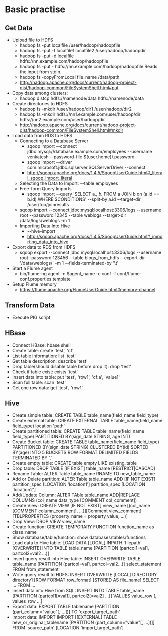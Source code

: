 # Basic practise

## Get Data
- Upload file to HDFS
    * hadoop fs -put localfile /user/hadoop/hadoopfile
    * hadoop fs -put -f localfile1 localfile2 /user/hadoop/hadoopdir
    * hadoop fs -put -d localfile hdfs://nn.example.com/hadoop/hadoopfile
    * hadoop fs -put - hdfs://nn.example.com/hadoop/hadoopfile Reads the input from stdin.
    * hadoop fs -copyFromLocal file_name /data/path
    * http://hadoop.apache.org/docs/current/hadoop-project-dist/hadoop-common/FileSystemShell.html#put
- Copy data among clusters:
    * hadoop distcp hdfs://namenode/data hdfs://namenode/data
- Create directories to HDFS 
    * hadoop fs -mkdir /user/hadoop/dir1 /user/hadoop/dir2
    * hadoop fs -mkdir hdfs://nn1.example.com/user/hadoop/dir hdfs://nn2.example.com/user/hadoop/dir
    * http://hadoop.apache.org/docs/current/hadoop-project-dist/hadoop-common/FileSystemShell.html#mkdir
- Load data from RDS to HDFS
    * Connecting to a Database Server
        - sqoop import --connect jdbc:mysql://database.example.com/employees --username venkatesh --password-file ${user.home}/.password
        - sqoop import --driver com.microsoft.jdbc.sqlserver.SQLServerDriver --connect <connect-string>
        - http://sqoop.apache.org/docs/1.4.5/SqoopUserGuide.html#_literal_sqoop_import_literal
    * Selecting the Data to Import: --table employees
    * Free-form Query Imports
        - sqoop import --query 'SELECT a.*, b.* FROM a JOIN b on (a.id == b.id) WHERE $CONDITIONS' --split-by a.id --target-dir /user/foo/joinresults
    * sqoop import --connect jdbc:mysql:localhost:3306/logs --username root --password 12345 --table weblogs --target-dir /data/logs/weblogs -m 1
    * Importing Data Into Hive
        - --hive-import
        - http://sqoop.apache.org/docs/1.4.5/SqoopUserGuide.html#_importing_data_into_hive
- Export data to RDS from HDFS
    * sqoop export --connect jdbc:mysql:localhost:3306/logs --username root -password 123456 --table blogs_from_hdfs --export-dir '/data/weblogs/' -m 1 --fields-terminated-by '\t'
- Start a Flume agent
    * bin/flume-ng agent -n $agent_name -c conf -f conf/flume-conf.properties.template
- Setup Flume memory
    * https://flume.apache.org/FlumeUserGuide.html#memory-channel

## Transform Data
- Execute PIG script
    
    
    
## HBase
- Connect HBase: hbase shell
- Create table: create 'test', 'cf'
- List table information: list 'test'
- Get table description: describe 'test'
- Drop table(should disable table before drop it): drop 'test'
- Check if table exist: exists 'test'
- Insert data into table: put 'test', 'row1', 'cf:a', 'value1'
- Scan full table: scan 'test' 
- Get one row data: get 'test', 'row1'

## Hive
- Create simple table: CREATE TABLE table_name(field_name field_type)
- Create external table: CREATE EXTERNAL TABLE table_name(field_name field_type) location 'path'
- Create partitioned table: CREATE TABLE table_name(field_name field_type) PARTITIONED BY(sign_date STRING, age INT)
- Create Bucket table: CREATE TABLE table_name(field_name field_type) PARTITIONED BY(sign_date STRING) CLUSTERED BY(id) SORTED BY(age) INTO 5 BUCKETS ROW FORMAT DELIMITED FIELDS TERMINATED BY ','
- Create empty table: CREATE table empty LIKE existing_table
- Drop table: DROP TABLE [IF EXIST] table_name [RESTRICT|CASCAD]
- Rename Table: ALTER Table table_name RNAME TO new_table_name
- Add or Delete partition: ALTER Table table_name ADD [IF NOT EXIST] partition_spec [LOCATION 'location1'] partition_spec [LOCATION 'location2']
- Add/Update Column: ALTER TAble table_name ADD|REPLACE COLUMNS (col_name data_type [COMMENT col_comment])
- Create View: CREATE VIEW [IF NOT EXIST] view_name [(col_name [COMMENT column_comment], ...)][Comment view_comment][TBLPROPERTIES (property_name = property_value, ...)]
- Drop View: DROP VIEW view_name
- Create function: CREATE TEMPORARY FUNCTION function_name as class_name
- Show database/table/function: show databases/tables/functions
- Load data to Hive table: LOAD DATA [LOCAL] INPATH 'filepath' [OVERWRITE] INTO TABLE table_name [PARTITION (partcol1=val1, partcol2=val2 ...)]
- Insert query result into Hive table: INSERT OVERWRITE TABLE table_name [PARTITION (partcol=val1, partcol=val2...)] select_statement FROM from_statement
- Write query result to HDFS: INSERT OVERWRITE [LOCAL] DIRECTORY directory1 [ROW FORMAT row_format] [STORED AS file_name] SELECT ... FROM ...
- Insert data into Hive from SQL: INSERT INTO TABLE table_name [PARTITION (partcol1[=val1], partcol2[=val2] ...)] VALUES value_row [, values_row ...]
- Export data: EXPORT TABLE tablename [PARTITION (part_column="value"[, ...])] TO 'export_target_path'
- Import data: IMPORT IMPORT [[EXTERNAL] TABLE new_or_original_tablename [PARTITION (part_column="value"[, ...])]] FROM 'source_path' [LOCATION 'import_target_path']  
    
